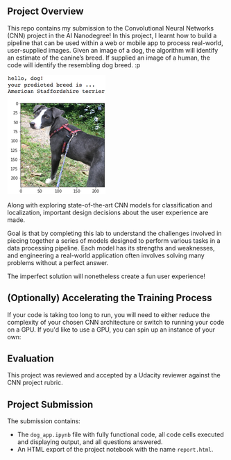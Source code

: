 [//]: # (Image References)

[image1]: ./images/sample_dog_output.png "Sample Output"
[image2]: ./images/vgg16_model.png "VGG-16 Model Layers"
[image3]: ./images/vgg16_model_draw.png "VGG16 Model Figure"


## Project Overview

This repo contains my submission to the Convolutional Neural Networks (CNN) project in the AI Nanodegree! In this project, I learnt how to build a pipeline that can be used within a web or mobile app to process real-world, user-supplied images.  Given an image of a dog, the algorithm will identify an estimate of the canine’s breed.  If supplied an image of a human, the code will identify the resembling dog breed.  :p

![Sample Output][image1]

Along with exploring state-of-the-art CNN models for classification and localization, important design decisions about the user experience are made.  

Goal is that by completing this lab to understand the challenges involved in piecing together a series of models designed to perform various tasks in a data processing pipeline.  Each model has its strengths and weaknesses, and engineering a real-world application often involves solving many problems without a perfect answer.  

The imperfect solution will nonetheless create a fun user experience!


## (Optionally) Accelerating the Training Process 

If your code is taking too long to run, you will need to either reduce the complexity of your chosen CNN architecture or switch to running your code on a GPU.  If you'd like to use a GPU, you can spin up an instance of your own:

## Evaluation

This project was reviewed and accepted by a Udacity reviewer against the CNN project rubric.


## Project Submission

The submission contains:
- The `dog_app.ipynb` file with fully functional code, all code cells executed and displaying output, and all questions answered.
- An HTML export of the project notebook with the name `report.html`.
